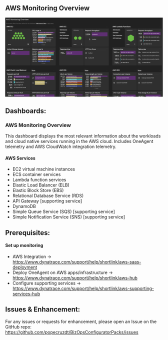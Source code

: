 ## AWS Monitoring Overview
![AWS Monitoring Overview](https://raw.githubusercontent.com/popecruzdt/BizOpsConfiguratorPacks/main/screenshots/AWS_Monitoring_Overview_screenshot.png)

## Dashboards:
### AWS Monitoring Overview
This dashboard displays the most relevant information about the workloads and cloud native services running in the AWS cloud.  Includes OneAgent telemetry and AWS CloudWatch integration telemetry.

#### AWS Services
  * EC2 virtual machine instances
  * ECS container services
  * Lambda function services
  * Elastic Load Balancer (ELB)
  * Elastic Block Store (EBS)
  * Relational Database Service (RDS)
  * API Gateway [supporting service]
  * DynamoDB
  * Simple Queue Service (SQS) [supporting service]
  * Simple Notification Service (SNS) [supporting service]

## Prerequisites:
#### Set up monitoring
  * AWS Integration -> https://www.dynatrace.com/support/help/shortlink/aws-saas-deployment
  * Deploy OneAgent on AWS apps/infrastructure -> https://www.dynatrace.com/support/help/shortlink/aws-hub
  * Configure supporting services -> https://www.dynatrace.com/support/help/shortlink/aws-supporting-services-hub

## Issues & Enhancement:
For any issues or requests for enhancement, please open an Issue on the GitHub repo: https://github.com/popecruzdt/BizOpsConfiguratorPacks/issues
